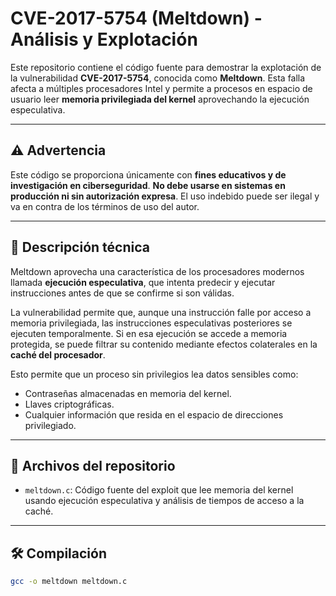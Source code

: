 # CVE-2017-5754 (Meltdown) - Análisis y Explotación

Este repositorio contiene el código fuente para demostrar la explotación de la vulnerabilidad **CVE-2017-5754**, conocida como **Meltdown**. Esta falla afecta a múltiples procesadores Intel y permite a procesos en espacio de usuario leer **memoria privilegiada del kernel** aprovechando la ejecución especulativa.

---

## ⚠️ Advertencia

Este código se proporciona únicamente con **fines educativos y de investigación en ciberseguridad**. **No debe usarse en sistemas en producción ni sin autorización expresa**. El uso indebido puede ser ilegal y va en contra de los términos de uso del autor.

---

## 🧠 Descripción técnica

Meltdown aprovecha una característica de los procesadores modernos llamada **ejecución especulativa**, que intenta predecir y ejecutar instrucciones antes de que se confirme si son válidas.

La vulnerabilidad permite que, aunque una instrucción falle por acceso a memoria privilegiada, las instrucciones especulativas posteriores se ejecuten temporalmente. Si en esa ejecución se accede a memoria protegida, se puede filtrar su contenido mediante efectos colaterales en la **caché del procesador**.

Esto permite que un proceso sin privilegios lea datos sensibles como:

- Contraseñas almacenadas en memoria del kernel.
- Llaves criptográficas.
- Cualquier información que resida en el espacio de direcciones privilegiado.

---

## 📁 Archivos del repositorio

- `meltdown.c`: Código fuente del exploit que lee memoria del kernel usando ejecución especulativa y análisis de tiempos de acceso a la caché.

---

## 🛠️ Compilación

```bash
gcc -o meltdown meltdown.c
